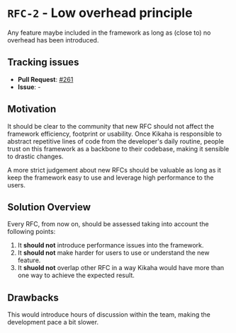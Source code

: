 # `RFC-2` - Low overhead principle
Any feature maybe included in the framework as long as (close to) no overhead has been introduced.

## Tracking issues
- **Pull Request**: [#261](https://github.com/Skullabs/kikaha/pull/261)
- **Issue**: -

## Motivation
It should be clear to the community that new RFC should not affect the framework efficiency, footprint
or usability. Once Kikaha is responsible to abstract repetitive lines of code from the developer's daily routine, people
trust on this framework as a backbone to their codebase, making it sensible to drastic changes.

A more strict judgement about new RFCs should be valuable as long as it keep the framework easy to use and leverage
high performance to the users.

## Solution Overview
Every RFC, from now on, should be assessed taking into account the following points:
1. It **should not** introduce performance issues into the framework.
2. It **should not** make harder for users to use or understand the new feature.
3. It **shuold not** overlap other RFC in a way Kikaha would have more than one way to achieve the expected result.

## Drawbacks
This would introduce hours of discussion within the team, making the development pace a bit slower.
